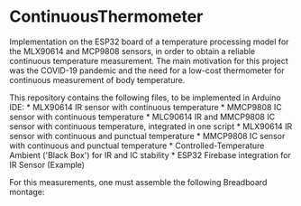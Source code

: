# ContinuousThermometer
Implementation on the ESP32 board of a temperature processing model for the MLX90614 and MCP9808 sensors, in order to obtain a reliable continuous temperature measurement. The main motivation for this project was the COVID-19 pandemic and the need for a low-cost thermometer for continuous measurement of body temperature.

This repository contains the following files, to be implemented in Arduino IDE:
      * MLX90614 IR sensor with continuous temperature
      * MMCP9808 IC sensor with continuous temperature
      * MLC90614 IR and MMCP9808 IC sensor with continuous temperature, integrated in one script
      * MLX90614 IR sensor with continuous and punctual temperature
      * MMCP9808 IC sensor with continuous and punctual temperature
      * Controlled-Temperature Ambient ('Black Box') for IR and IC stability
      * ESP32 Firebase integration for IR Sensor (Example)
	
For this measurements, one must assemble the following Breadboard montage:


      
      
 
      
      
